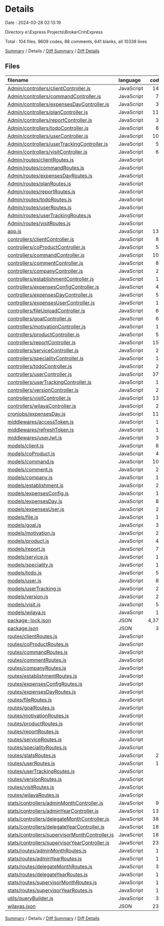 # Details

Date : 2024-03-28 02:13:19

Directory e:\\Express Projects\\BrokerCrmExpress

Total : 104 files,  9609 codes, 88 comments, 641 blanks, all 10338 lines

[Summary](results.md) / Details / [Diff Summary](diff.md) / [Diff Details](diff-details.md)

## Files
| filename | language | code | comment | blank | total |
| :--- | :--- | ---: | ---: | ---: | ---: |
| [Admin/controllers/clientController.js](/Admin/controllers/clientController.js) | JavaScript | 147 | 0 | 10 | 157 |
| [Admin/controllers/commandController.js](/Admin/controllers/commandController.js) | JavaScript | 71 | 0 | 5 | 76 |
| [Admin/controllers/expensesDayController.js](/Admin/controllers/expensesDayController.js) | JavaScript | 37 | 0 | 5 | 42 |
| [Admin/controllers/planController.js](/Admin/controllers/planController.js) | JavaScript | 117 | 0 | 10 | 127 |
| [Admin/controllers/reportController.js](/Admin/controllers/reportController.js) | JavaScript | 33 | 0 | 4 | 37 |
| [Admin/controllers/todoController.js](/Admin/controllers/todoController.js) | JavaScript | 81 | 0 | 10 | 91 |
| [Admin/controllers/userController.js](/Admin/controllers/userController.js) | JavaScript | 104 | 0 | 11 | 115 |
| [Admin/controllers/userTrackingController.js](/Admin/controllers/userTrackingController.js) | JavaScript | 56 | 0 | 4 | 60 |
| [Admin/controllers/visitController.js](/Admin/controllers/visitController.js) | JavaScript | 62 | 0 | 5 | 67 |
| [Admin/routes/clientRoutes.js](/Admin/routes/clientRoutes.js) | JavaScript | 9 | 1 | 3 | 13 |
| [Admin/routes/commandRoutes.js](/Admin/routes/commandRoutes.js) | JavaScript | 6 | 1 | 3 | 10 |
| [Admin/routes/expensesDayRoutes.js](/Admin/routes/expensesDayRoutes.js) | JavaScript | 6 | 1 | 3 | 10 |
| [Admin/routes/planRoutes.js](/Admin/routes/planRoutes.js) | JavaScript | 7 | 1 | 3 | 11 |
| [Admin/routes/reportRoutes.js](/Admin/routes/reportRoutes.js) | JavaScript | 6 | 1 | 3 | 10 |
| [Admin/routes/todoRoutes.js](/Admin/routes/todoRoutes.js) | JavaScript | 8 | 1 | 2 | 11 |
| [Admin/routes/userRoutes.js](/Admin/routes/userRoutes.js) | JavaScript | 8 | 1 | 3 | 12 |
| [Admin/routes/userTrackingRoutes.js](/Admin/routes/userTrackingRoutes.js) | JavaScript | 6 | 1 | 3 | 10 |
| [Admin/routes/visitRoutes.js](/Admin/routes/visitRoutes.js) | JavaScript | 6 | 1 | 3 | 10 |
| [app.js](/app.js) | JavaScript | 137 | 17 | 18 | 172 |
| [controllers/clientController.js](/controllers/clientController.js) | JavaScript | 82 | 0 | 6 | 88 |
| [controllers/coProductController.js](/controllers/coProductController.js) | JavaScript | 50 | 0 | 6 | 56 |
| [controllers/commandController.js](/controllers/commandController.js) | JavaScript | 106 | 0 | 9 | 115 |
| [controllers/commentController.js](/controllers/commentController.js) | JavaScript | 86 | 0 | 6 | 92 |
| [controllers/companyController.js](/controllers/companyController.js) | JavaScript | 27 | 0 | 4 | 31 |
| [controllers/establishmentController.js](/controllers/establishmentController.js) | JavaScript | 15 | 0 | 5 | 20 |
| [controllers/expensesConfigController.js](/controllers/expensesConfigController.js) | JavaScript | 47 | 0 | 5 | 52 |
| [controllers/expensesDayController.js](/controllers/expensesDayController.js) | JavaScript | 56 | 0 | 7 | 63 |
| [controllers/expensesUserController.js](/controllers/expensesUserController.js) | JavaScript | 14 | 0 | 4 | 18 |
| [controllers/fileUploadController.js](/controllers/fileUploadController.js) | JavaScript | 61 | 6 | 13 | 80 |
| [controllers/goalController.js](/controllers/goalController.js) | JavaScript | 62 | 0 | 8 | 70 |
| [controllers/motivationController.js](/controllers/motivationController.js) | JavaScript | 16 | 0 | 5 | 21 |
| [controllers/productController.js](/controllers/productController.js) | JavaScript | 50 | 0 | 6 | 56 |
| [controllers/reportController.js](/controllers/reportController.js) | JavaScript | 151 | 9 | 12 | 172 |
| [controllers/serviceController.js](/controllers/serviceController.js) | JavaScript | 23 | 0 | 5 | 28 |
| [controllers/specialityController.js](/controllers/specialityController.js) | JavaScript | 16 | 1 | 5 | 22 |
| [controllers/todoController.js](/controllers/todoController.js) | JavaScript | 21 | 0 | 3 | 24 |
| [controllers/userController.js](/controllers/userController.js) | JavaScript | 377 | 0 | 39 | 416 |
| [controllers/userTrackingController.js](/controllers/userTrackingController.js) | JavaScript | 17 | 0 | 5 | 22 |
| [controllers/versionController.js](/controllers/versionController.js) | JavaScript | 26 | 0 | 6 | 32 |
| [controllers/visitController.js](/controllers/visitController.js) | JavaScript | 138 | 0 | 12 | 150 |
| [controllers/wilayaController.js](/controllers/wilayaController.js) | JavaScript | 26 | 0 | 6 | 32 |
| [cronjobs/expensesDay.js](/cronjobs/expensesDay.js) | JavaScript | 111 | 5 | 9 | 125 |
| [middlewares/accessToken.js](/middlewares/accessToken.js) | JavaScript | 13 | 0 | 3 | 16 |
| [middlewares/refreshToken.js](/middlewares/refreshToken.js) | JavaScript | 12 | 0 | 3 | 15 |
| [middlewares/userJwt.js](/middlewares/userJwt.js) | JavaScript | 34 | 0 | 3 | 37 |
| [models/client.js](/models/client.js) | JavaScript | 86 | 0 | 5 | 91 |
| [models/coProduct.js](/models/coProduct.js) | JavaScript | 45 | 0 | 4 | 49 |
| [models/command.js](/models/command.js) | JavaScript | 101 | 0 | 3 | 104 |
| [models/comment.js](/models/comment.js) | JavaScript | 22 | 0 | 4 | 26 |
| [models/company.js](/models/company.js) | JavaScript | 18 | 0 | 4 | 22 |
| [models/establishment.js](/models/establishment.js) | JavaScript | 20 | 0 | 4 | 24 |
| [models/expensesConfig.js](/models/expensesConfig.js) | JavaScript | 16 | 0 | 4 | 20 |
| [models/expensesDay.js](/models/expensesDay.js) | JavaScript | 84 | 0 | 2 | 86 |
| [models/expensesUser.js](/models/expensesUser.js) | JavaScript | 27 | 0 | 2 | 29 |
| [models/file.js](/models/file.js) | JavaScript | 18 | 0 | 4 | 22 |
| [models/goal.js](/models/goal.js) | JavaScript | 31 | 0 | 4 | 35 |
| [models/motivation.js](/models/motivation.js) | JavaScript | 22 | 0 | 4 | 26 |
| [models/product.js](/models/product.js) | JavaScript | 45 | 0 | 4 | 49 |
| [models/report.js](/models/report.js) | JavaScript | 76 | 0 | 4 | 80 |
| [models/service.js](/models/service.js) | JavaScript | 16 | 0 | 4 | 20 |
| [models/speciality.js](/models/speciality.js) | JavaScript | 18 | 0 | 4 | 22 |
| [models/todo.js](/models/todo.js) | JavaScript | 54 | 0 | 5 | 59 |
| [models/user.js](/models/user.js) | JavaScript | 85 | 0 | 5 | 90 |
| [models/userTracking.js](/models/userTracking.js) | JavaScript | 23 | 0 | 5 | 28 |
| [models/version.js](/models/version.js) | JavaScript | 20 | 0 | 4 | 24 |
| [models/visit.js](/models/visit.js) | JavaScript | 59 | 0 | 4 | 63 |
| [models/wilaya.js](/models/wilaya.js) | JavaScript | 12 | 0 | 4 | 16 |
| [package-lock.json](/package-lock.json) | JSON | 4,377 | 0 | 1 | 4,378 |
| [package.json](/package.json) | JSON | 36 | 0 | 1 | 37 |
| [routes/clientRoutes.js](/routes/clientRoutes.js) | JavaScript | 9 | 1 | 3 | 13 |
| [routes/coProductRoutes.js](/routes/coProductRoutes.js) | JavaScript | 9 | 1 | 3 | 13 |
| [routes/commandRoutes.js](/routes/commandRoutes.js) | JavaScript | 8 | 0 | 3 | 11 |
| [routes/commentRoutes.js](/routes/commentRoutes.js) | JavaScript | 9 | 1 | 3 | 13 |
| [routes/companyRoutes.js](/routes/companyRoutes.js) | JavaScript | 6 | 1 | 4 | 11 |
| [routes/establishmentRoutes.js](/routes/establishmentRoutes.js) | JavaScript | 5 | 1 | 4 | 10 |
| [routes/expensesConfigRoutes.js](/routes/expensesConfigRoutes.js) | JavaScript | 5 | 1 | 4 | 10 |
| [routes/expensesDayRoutes.js](/routes/expensesDayRoutes.js) | JavaScript | 7 | 1 | 3 | 11 |
| [routes/fileRoutes.js](/routes/fileRoutes.js) | JavaScript | 7 | 1 | 4 | 12 |
| [routes/goalRoutes.js](/routes/goalRoutes.js) | JavaScript | 5 | 1 | 4 | 10 |
| [routes/motivationRoutes.js](/routes/motivationRoutes.js) | JavaScript | 5 | 1 | 4 | 10 |
| [routes/productRoutes.js](/routes/productRoutes.js) | JavaScript | 9 | 1 | 3 | 13 |
| [routes/reportRoutes.js](/routes/reportRoutes.js) | JavaScript | 8 | 1 | 4 | 13 |
| [routes/serviceRoutes.js](/routes/serviceRoutes.js) | JavaScript | 5 | 1 | 4 | 10 |
| [routes/specialityRoutes.js](/routes/specialityRoutes.js) | JavaScript | 5 | 1 | 4 | 10 |
| [routes/statsRoutes.js](/routes/statsRoutes.js) | JavaScript | 27 | 1 | 4 | 32 |
| [routes/userRoutes.js](/routes/userRoutes.js) | JavaScript | 17 | 1 | 4 | 22 |
| [routes/userTrackingRoutes.js](/routes/userTrackingRoutes.js) | JavaScript | 6 | 1 | 3 | 10 |
| [routes/versionRoutes.js](/routes/versionRoutes.js) | JavaScript | 7 | 1 | 4 | 12 |
| [routes/visitRoutes.js](/routes/visitRoutes.js) | JavaScript | 9 | 1 | 4 | 14 |
| [routes/wilayaRoutes.js](/routes/wilayaRoutes.js) | JavaScript | 7 | 1 | 3 | 11 |
| [stats/controllers/adminMonthController.js](/stats/controllers/adminMonthController.js) | JavaScript | 94 | 3 | 17 | 114 |
| [stats/controllers/adminYearController.js](/stats/controllers/adminYearController.js) | JavaScript | 135 | 0 | 14 | 149 |
| [stats/controllers/delegateMonthController.js](/stats/controllers/delegateMonthController.js) | JavaScript | 381 | 6 | 54 | 441 |
| [stats/controllers/delegateYearController.js](/stats/controllers/delegateYearController.js) | JavaScript | 183 | 0 | 15 | 198 |
| [stats/controllers/supervisorMonthController.js](/stats/controllers/supervisorMonthController.js) | JavaScript | 182 | 6 | 19 | 207 |
| [stats/controllers/supervisorYearController.js](/stats/controllers/supervisorYearController.js) | JavaScript | 237 | 0 | 21 | 258 |
| [stats/routes/adminMonthRoutes.js](/stats/routes/adminMonthRoutes.js) | JavaScript | 10 | 1 | 4 | 15 |
| [stats/routes/adminYearRoutes.js](/stats/routes/adminYearRoutes.js) | JavaScript | 11 | 1 | 4 | 16 |
| [stats/routes/delegateMonthRoutes.js](/stats/routes/delegateMonthRoutes.js) | JavaScript | 38 | 1 | 5 | 44 |
| [stats/routes/delegateYearRoutes.js](/stats/routes/delegateYearRoutes.js) | JavaScript | 11 | 1 | 3 | 15 |
| [stats/routes/supervisorMonthRoutes.js](/stats/routes/supervisorMonthRoutes.js) | JavaScript | 15 | 1 | 4 | 20 |
| [stats/routes/supervisorYearRoutes.js](/stats/routes/supervisorYearRoutes.js) | JavaScript | 16 | 1 | 5 | 22 |
| [utils/queryBuilder.js](/utils/queryBuilder.js) | JavaScript | 32 | 0 | 7 | 39 |
| [wilayas.json](/wilayas.json) | JSON | 234 | 0 | 1 | 235 |

[Summary](results.md) / Details / [Diff Summary](diff.md) / [Diff Details](diff-details.md)